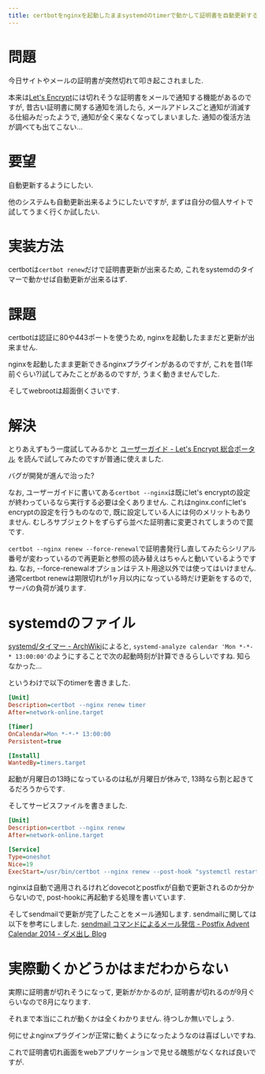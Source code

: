 ```yaml
---
title: certbotをnginxを起動したままsystemdのtimerで動かして証明書を自動更新する仕組みが出来た気がします
---
```


# 問題

今日サイトやメールの証明書が突然切れて叩き起こされました.

本来は[Let's Encrypt](https://letsencrypt.org/)には切れそうな証明書をメールで通知する機能があるのですが,
昔古い証明書に関する通知を消したら,
メールアドレスごと通知が消滅する仕組みだったようで,
通知が全く来なくなってしまいました.
通知の復活方法が調べても出てこない…

# 要望

自動更新するようにしたい.

他のシステムも自動更新出来るようにしたいですが,
まずは自分の個人サイトで試してうまく行くか試したい.

# 実装方法

certbotは`certbot renew`だけで証明書更新が出来るため,
これをsystemdのタイマーで動かせば自動更新が出来るはず.

# 課題

certbotは認証に80や443ポートを使うため,
nginxを起動したままだと更新が出来ません.

nginxを起動したまま更新できるnginxプラグインがあるのですが,
これを昔(1年前ぐらい?)試してみたことがあるのですが,
うまく動きませんでした.

そしてwebrootは超面倒くさいです.

# 解決

とりあえずもう一度試してみるかと
[ユーザーガイド - Let's Encrypt 総合ポータル](https://letsencrypt.jp/docs/using.html#nginx)
を読んで試してみたのですが普通に使えました.

バグが開発が進んで治った?

なお,
ユーザーガイドに書いてある`certbot --nginx`は既にlet's encryptの設定が終わっているなら実行する必要は全くありません.
これはnginx.confにlet's encryptの設定を行うものなので,
既に設定している人には何のメリットもありません.
むしろサブジェクトをずらずら並べた証明書に変更されてしまうので罠です.

`certbot --nginx renew --force-renewal`で証明書発行し直してみたらシリアル番号が変わっているので再更新と参照の読み替えはちゃんと動いているようですね.
なお,
--force-renewalオプションはテスト用途以外では使ってはいけません.
通常certbot renewは期限切れが1ヶ月以内になっている時だけ更新をするので,
サーバの負荷が減ります.

# systemdのファイル

[systemd/タイマー - ArchWiki](https://wiki.archlinux.jp/index.php/Systemd/%E3%82%BF%E3%82%A4%E3%83%9E%E3%83%BC)によると,
`systemd-analyze calendar 'Mon *-*-* 13:00:00'`のようにすることで次の起動時刻が計算できるらしいですね.
知らなかった…

というわけで以下のtimerを書きました.

~~~ini
[Unit]
Description=certbot --nginx renew timer
After=network-online.target

[Timer]
OnCalendar=Mon *-*-* 13:00:00
Persistent=true

[Install]
WantedBy=timers.target
~~~

起動が月曜日の13時になっているのは私が月曜日が休みで,
13時なら割と起きてるだろうからです.

そしてサービスファイルを書きました.

~~~ini
[Unit]
Description=certbot --nginx renew
After=network-online.target

[Service]
Type=oneshot
Nice=19
ExecStart=/usr/bin/certbot --nginx renew --post-hook "systemctl restart dovecot.service postfix.service && echo 'Subject: complete certbot renew'|sendmail -f root@ncaq.net ncaq@ncaq.net"
~~~

nginxは自動で適用されるけれどdovecotとpostfixが自動で更新されるのか分からないので,
post-hookに再起動する処理を書いています.

そしてsendmailで更新が完了したことをメール通知します.
sendmailに関しては以下を参考にしました.
[sendmail コマンドによるメール発信 - Postfix Advent Calendar 2014 - ダメ出し Blog](https://fumiyas.github.io/2014/12/13/sendmail.postfix-advent-calendar.html)

# 実際動くかどうかはまだわからない

実際に証明書が切れそうになって,
更新がかかるのが,
証明書が切れるのが9月ぐらいなので8月になります.

それまで本当にこれが動くかは全くわかりません.
待つしか無いでしょう.

何にせよnginxプラグインが正常に動くようになったようなのは喜ばしいですね.

これで証明書切れ画面をwebアプリケーションで見せる醜態がなくなれば良いですが.
